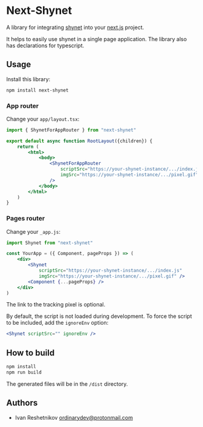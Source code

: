 # Next-Shynet

A library for integrating [shynet](https://github.com/milesmcc/shynet)
into your [next.js](https://nextjs.org/) project.

It helps to easily use shynet in a single page application.
The library also has declarations for typescript.

## Usage

Install this library:

```bash
npm install next-shynet
```

### App router

Change your `app/layout.tsx`:

```jsx
import { ShynetForAppRouter } from "next-shynet"

export default async function RootLayout({children}) {
    return (
        <html>
            <body>
                <ShynetForAppRouter
                    scriptSrc="https://your-shynet-instance/.../index.js"
                    imgSrc="https://your-shynet-instance/.../pixel.gif"
                />
            </body>
        </html>
    )
}
```

### Pages router

Change your `_app.js`:

```jsx
import Shynet from "next-shynet"

const YourApp = ({ Component, pageProps }) => (
    <div>
        <Shynet
            scriptSrc="https://your-shynet-instance/.../index.js"
            imgSrc="https://your-shynet-instance/.../pixel.gif" />
        <Component {...pageProps} />
    </div>
)
```

The link to the tracking pixel is optional.

By default, the script is not loaded during development.
To force the script to be included, add the `ignoreEnv` option:
```jsx
<Shynet scriptSrc="" ignoreEnv />
```

## How to build

```bash
npm install
npm run build
```

The generated files will be in the `/dist` directory.

## Authors

- Ivan Reshetnikov <ordinarydev@protonmail.com>
